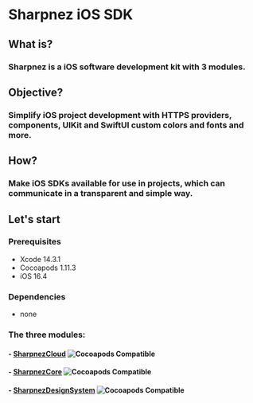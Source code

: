 # Sharpnez iOS SDK

## What is?
### Sharpnez is a iOS software development kit with 3 modules.

## Objective?
### Simplify iOS project development with HTTPS providers, components, UIKit and SwiftUI custom colors and fonts and more.

## How?
### Make iOS SDKs available for use in projects, which can communicate in a transparent and simple way.

## Let's start

### Prerequisites

* Xcode 14.3.1
* Cocoapods 1.11.3
* iOS 16.4

### Dependencies

* none

### The three modules:

#### - [SharpnezCloud](https://github.com/TiagoLinharess/IOSSDK/blob/main/SDKCloud/Resources/SDKCloud.docc/SDKCloud.md) ![Cocoapods Compatible](https://img.shields.io/cocoapods/v/SharpnezCloud.svg)
#### - [SharpnezCore](https://github.com/TiagoLinharess/IOSSDK/blob/main/SDKCore/Resources/SDKCore.docc/SDKCore.md) ![Cocoapods Compatible](https://img.shields.io/cocoapods/v/SharpnezCore.svg)
#### - [SharpnezDesignSystem](https://github.com/TiagoLinharess/IOSSDK/blob/main/DesignSystem/Resources/DesignSystem.docc/DesignSystem.md) ![Cocoapods Compatible](https://img.shields.io/cocoapods/v/SharpnezDesignSystem.svg)
